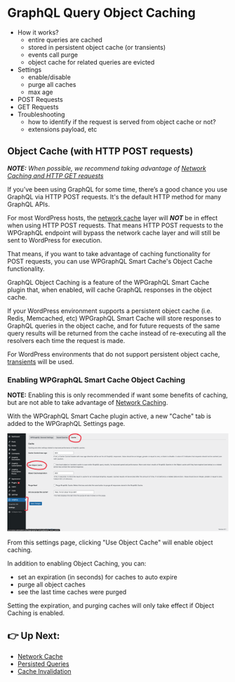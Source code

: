 # GraphQL Query Object Caching

- How it works?
  - entire queries are cached
  - stored in persistent object cache (or transients)
  - events call purge
  - object cache for related queries are evicted
- Settings
  - enable/disable
  - purge all caches
  - max age
- POST Requests
- GET Requests
- Troubleshooting
  - how to identify if the request is served from object cache or not?
  - extensions payload, etc


## Object Cache (with HTTP POST requests)

_**NOTE:** When possible, we recommend taking advantage of [Network Caching and HTTP GET requests](#network-cache)_

If you’ve been using GraphQL for some time, there’s a good chance you use GraphQL via HTTP POST requests. It's the default HTTP method for many GraphQL APIs.

For most WordPress hosts, the [network cache](#network-cache) layer will **_NOT_** be in effect when using HTTP POST requests. That means HTTP POST requests to the WPGraphQL endpoint will bypass the network cache layer and will still be sent to WordPress for execution.

That means, if you want to take advantage of caching functionality for POST requests, you can use WPGraphQL Smart Cache's Object Cache functionality.

GraphQL Object Caching is a feature of the WPGraphQL Smart Cache plugin that, when enabled, will cache GraphQL responses in the object cache.

If your WordPress environment supports a persistent object cache (i.e. Redis, Memcached, etc) WPGraphQL Smart Cache will store responses to GraphQL queries in the object cache, and for future requests of the same query results will be returned from the cache instead of re-executing all the resolvers each time the request is made.

For WordPress environments that do not support persistent object cache, [transients](https://developer.wordpress.org/apis/handbook/transients/) will be used.

### Enabling WPGraphQL Smart Cache Object Caching

**NOTE:** Enabling this is only recommended if want some benefits of caching, but are not able to take advantage of [Network Caching](#network-cache-recommended).

With the WPGraphQL Smart Cache plugin active, a new "Cache" tab is added to the WPGraphQL Settings page.

![Screenshot of the WPGraphQL Smart Cache "Cache" Settings](./docs/images/object-cache-enable.png)

From this settings page, clicking "Use Object Cache" will enable object caching.

In addition to enabling Object Caching, you can:

- set an expiration (in seconds) for caches to auto expire
- purge all object caches
- see the last time caches were purged

Setting the expiration, and purging caches will only take effect if Object Caching is enabled.

## 👉 Up Next:

- [Network Cache](./docs/network-cache.md)
- [Persisted Queries](./docs/persisted-queries.md)
- [Cache Invalidation](./docs/cache-invalidation.md)
